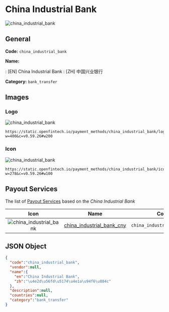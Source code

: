 
# China Industrial Bank 
![china_industrial_bank](https://static.openfintech.io/payment_methods/china_industrial_bank/logo.svg?w=400&c=v0.59.26#w200)  

## General 
**Code:** `china_industrial_bank` 
 
**Name:** 
 
:	[EN] China Industrial Bank 
:	[ZH] 中国兴业银行 
 
**Category:** `bank_transfer` 
 

## Images 

### Logo 
![china_industrial_bank](https://static.openfintech.io/payment_methods/china_industrial_bank/logo.svg?w=400&c=v0.59.26#w200)  

```
https://static.openfintech.io/payment_methods/china_industrial_bank/logo.svg?w=400&c=v0.59.26#w200
```  

### Icon 
![china_industrial_bank](https://static.openfintech.io/payment_methods/china_industrial_bank/icon.svg?w=278&c=v0.59.26#w100)  

```
https://static.openfintech.io/payment_methods/china_industrial_bank/icon.svg?w=278&c=v0.59.26#w100
```  

## Payout Services 
 
The list of [Payout Services](/payout-services/) based on the _China Industrial Bank_ 

|Icon|Name|Code| 
|:---:|:---:|:---:| 
|![china_industrial_bank](https://static.openfintech.io/payout_methods/china_industrial_bank/icon.svg?w=278&c=v0.59.26#w40) |[china_industrial_bank_cny](/payout-services/china_industrial_bank_cny/)|`china_industrial_bank_cny`| 
 

## JSON Object 

```json
{
  "code":"china_industrial_bank",
  "vendor":null,
  "name":{
    "en":"China Industrial Bank",
    "zh":"\u4e2d\u56fd\u5174\u4e1a\u94f6\u884c"
  },
  "description":null,
  "countries":null,
  "category":"bank_transfer"
}
```  
